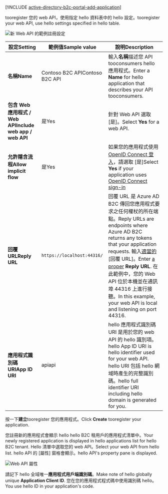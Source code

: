 [!INCLUDE [active-directory-b2c-portal-add-application](active-directory-b2c-portal-add-application.md)]

<span data-ttu-id="8e5de-101">tooregister 您的 web API，使用指定 hello 資料表中的 hello 設定。</span><span class="sxs-lookup"><span data-stu-id="8e5de-101">tooregister your web API, use hello settings specified in hello table.</span></span>

![新 Web API 的範例註冊設定](./media/active-directory-b2c-register-web-api/b2c-new-web-api-settings.png)

| <span data-ttu-id="8e5de-103">設定</span><span class="sxs-lookup"><span data-stu-id="8e5de-103">Setting</span></span>      | <span data-ttu-id="8e5de-104">範例值</span><span class="sxs-lookup"><span data-stu-id="8e5de-104">Sample value</span></span>  | <span data-ttu-id="8e5de-105">說明</span><span class="sxs-lookup"><span data-stu-id="8e5de-105">Description</span></span>                                        |
| ------------ | ------- | -------------------------------------------------- |
| <span data-ttu-id="8e5de-106">**名稱**</span><span class="sxs-lookup"><span data-stu-id="8e5de-106">**Name**</span></span> | <span data-ttu-id="8e5de-107">Contoso B2C API</span><span class="sxs-lookup"><span data-stu-id="8e5de-107">Contoso B2C API</span></span> | <span data-ttu-id="8e5de-108">輸入**名稱**描述您 API tooconsumers hello 應用程式。</span><span class="sxs-lookup"><span data-stu-id="8e5de-108">Enter a **Name** for hello application that describes your API tooconsumers.</span></span> | 
| <span data-ttu-id="8e5de-109">**包含 Web 應用程式 / Web API**</span><span class="sxs-lookup"><span data-stu-id="8e5de-109">**Include web app / web API**</span></span> | <span data-ttu-id="8e5de-110">是</span><span class="sxs-lookup"><span data-stu-id="8e5de-110">Yes</span></span> | <span data-ttu-id="8e5de-111">針對 Web API 選取 [是]。</span><span class="sxs-lookup"><span data-stu-id="8e5de-111">Select **Yes** for a web API.</span></span> |
| <span data-ttu-id="8e5de-112">**允許隱含流程**</span><span class="sxs-lookup"><span data-stu-id="8e5de-112">**Allow implicit flow**</span></span> | <span data-ttu-id="8e5de-113">是</span><span class="sxs-lookup"><span data-stu-id="8e5de-113">Yes</span></span> | <span data-ttu-id="8e5de-114">如果您的應用程式使用 [OpenID Connect 登入](../articles/active-directory-b2c/active-directory-b2c-reference-oidc.md)，請選取 [是]</span><span class="sxs-lookup"><span data-stu-id="8e5de-114">Select **Yes** if your application uses [OpenID Connect sign-in](../articles/active-directory-b2c/active-directory-b2c-reference-oidc.md)</span></span> |
| <span data-ttu-id="8e5de-115">**回覆 URL**</span><span class="sxs-lookup"><span data-stu-id="8e5de-115">**Reply URL**</span></span> | `https://localhost:44316/` | <span data-ttu-id="8e5de-116">回覆 URL 是 Azure AD B2C 傳回您應用程式要求之任何權杖的所在端點。</span><span class="sxs-lookup"><span data-stu-id="8e5de-116">Reply URLs are endpoints where Azure AD B2C returns any tokens that your application requests.</span></span> <span data-ttu-id="8e5de-117">輸入[適當的](../articles/active-directory-b2c/active-directory-b2c-app-registration.md#choosing-a-web-app-or-api-reply-url) [回覆 URL]。</span><span class="sxs-lookup"><span data-stu-id="8e5de-117">Enter [a proper](../articles/active-directory-b2c/active-directory-b2c-app-registration.md#choosing-a-web-app-or-api-reply-url) **Reply URL**.</span></span> <span data-ttu-id="8e5de-118">在此範例中，您的 Web API 位於本機並在通訊埠 44316 上進行接聽。</span><span class="sxs-lookup"><span data-stu-id="8e5de-118">In this example, your web API is local and listening on port 44316.</span></span> |
| <span data-ttu-id="8e5de-119">**應用程式識別碼 URI**</span><span class="sxs-lookup"><span data-stu-id="8e5de-119">**App ID URI**</span></span> | <span data-ttu-id="8e5de-120">api</span><span class="sxs-lookup"><span data-stu-id="8e5de-120">api</span></span> | <span data-ttu-id="8e5de-121">hello 應用程式識別碼 URI 是用於您的 web API 的 hello 識別項。</span><span class="sxs-lookup"><span data-stu-id="8e5de-121">hello App ID URI is hello identifier used for your web API.</span></span> <span data-ttu-id="8e5de-122">hello URI 包括 hello 網域時產生的完整識別碼。</span><span class="sxs-lookup"><span data-stu-id="8e5de-122">hello full identifier URI including hello domain is generated for you.</span></span> |

<span data-ttu-id="8e5de-123">按一下**建立**tooregister 您的應用程式。</span><span class="sxs-lookup"><span data-stu-id="8e5de-123">Click **Create** tooregister your application.</span></span>

<span data-ttu-id="8e5de-124">您註冊新的應用程式會顯示 hello hello B2C 租用戶的應用程式清單中。</span><span class="sxs-lookup"><span data-stu-id="8e5de-124">Your newly registered application is displayed in hello applications list for hello B2C tenant.</span></span> <span data-ttu-id="8e5de-125">Hello 清單中選取您的 web API。</span><span class="sxs-lookup"><span data-stu-id="8e5de-125">Select your web API from hello list.</span></span> <span data-ttu-id="8e5de-126">hello API 的 [屬性] 窗格會顯示。</span><span class="sxs-lookup"><span data-stu-id="8e5de-126">hello API's property pane is displayed.</span></span>

![Web API 屬性](./media/active-directory-b2c-register-web-api/b2c-web-api-properties.png)

<span data-ttu-id="8e5de-128">請記下 hello 全域唯一**應用程式用戶端識別碼**。</span><span class="sxs-lookup"><span data-stu-id="8e5de-128">Make note of hello globally unique **Application Client ID**.</span></span> <span data-ttu-id="8e5de-129">您在您的應用程式程式碼中使用識別碼 hello。</span><span class="sxs-lookup"><span data-stu-id="8e5de-129">You use hello ID in your application's code.</span></span>
